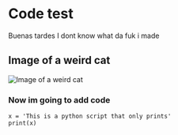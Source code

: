 # Code test
Buenas tardes
I dont know what da fuk i made

## Image of a weird cat
![Image of a weird cat](https://octodex.github.com/images/yaktocat.png)


### Now im going to add code

```
x = 'This is a python script that only prints'
print(x)
```
